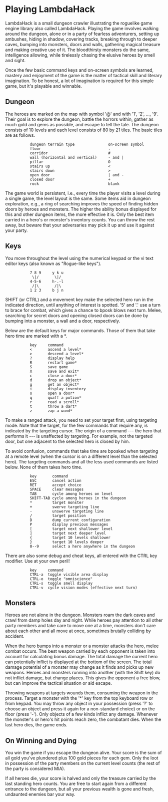 Playing LambdaHack
==================

LambdaHack is a small dungeon crawler illustrating the roguelike game engine
library also called LambdaHack. Playing the game involves walking around
the dungeon, alone or in a party of fearless adventurers, setting up ambushes,
hiding in shadow, covering tracks, breaking through to deeper caves,
bumping into monsters, doors and walls, gathering magical treasure
and making creative use of it. The bloodthirsty monsters do the same,
intelligence allowing, while tirelessly chasing the elusive heroes
by smell and sight.

Once the few basic command keys and on-screen symbols are learned,
mastery and enjoyment of the game is the matter of tactical skill
and literary imagination. To be honest, a lot of imagination is required
for this simple game, but it's playable and winnable.


Dungeon
-------

The heroes are marked on the map with symbol '@' and with '1', '2', ..., '9'.
Their goal is to explore the dungeon, battle the horrors within,
gather as much gold and gems as possible, and escape to tell the tale.
The dungeon consists of 10 levels and each level consists of 80 by 21 tiles.
The basic tiles are as follows.

               dungeon terrain type               on-screen symbol
               floor                              .
               corridor                           #
               wall (horizontal and vertical)     - and |
               pillar                             O
               stairs up                          <
               stairs down                        >
               open door                          | and -
               closed door                        +
               rock                               blank

The game world is persistent, i.e., every time the player visits a level
during a single game, the level layout is the same. Some items
aid in dungeon exploration, e.g., a ring of searching improves the speed
of finding hidden doors by heroes and monsters. The higher the ability
bonus displayed for this and other dungeon items, the more effective it is.
Only the best item carried in a hero's or monster's inventory counts.
You can throw the rest away, but beware that your adversaries may pick it up
and use it against your party.


Keys
----

You move throughout the level using the numerical keypad or
the vi text editor keys (also known as "Rogue-like keys").

               7 8 9     y k u
                \|/       \|/
               4-5-6     h-.-l
                /|\       /|\
               1 2 3     b j n

SHIFT (or CTRL) and a movement key make the selected hero run in the indicated
direction, until anything of interest is spotted. '5' and '.' use a turn
to brace for combat, which gives a chance to bposk blows next turn.
Melee, searching for secret doors and opening closed doors can be done
by bumping into a monster, a wall and a door, respectively.

Below are the default keys for major commands. Those of them that take
hero time are marked with a *.

               key     command
               <       ascend a level*
               >       descend a level*
               ?       display help
               R       restart game*
               S       save game
               X       save and exit*
               c       close a door*
               d       drop an object*
               g       get an object*
               i       display inventory
               o       open a door*
               q       quaff a potion*
               r       read a scroll*
               t       throw a dart*
               z       zap a wand*

To make a ranged attack, you need to set your target first, using
targeting mode. Note that the target, for the few commands that require any,
is indicated by the targeting cursor. The origin of a command
--- the  hero that performs it --- is unaffected by targeting. For example,
not the targeted door, but one adjacent to the selected hero is closed by him.

To avoid confusion, commands that take time are bposked when targeting
at a remote level (when the cursor is on a different level
than the selected hero). The targeting commands and all the less used
commands are listed below. None of them takes hero time.

               key       command
               ESC       cancel action
               RET       accept choice
               SPACE     clear messages
               TAB       cycle among heroes on level
               SHIFT-TAB cycle among heroes in the dungeon
               *         target monster
               +         swerve targeting line
               -         unswerve targeting line
               /         target position
               D         dump current configuration
               P         display previous messages
               [         target next shallower level
               ]         target next deeper level
               {         target 10 levels shallower
               }         target 10 levels deeper
               0--9      select a hero anywhere in the dungeon

There are also some debug and cheat keys, all entered with the CTRL
key modifier. Use at your own peril!

               key     command
               CTRL-a  toggle visible area display
               CTRL-o  toggle "omniscience"
               CTRL-s  toggle smell display
               CTRL-v  cycle vision modes (effective next turn)


Monsters
--------

Heroes are not alone in the dungeon. Monsters roam the dark caves
and crawl from damp holes day and night. While heroes pay attention
to all other party members and take care to move one at a time,
monsters don't care about each other and all move at once,
sometimes brutally colliding by accident.

When the hero bumps into a monster or a monster attacks the hero,
melee combat occurs. The best weapon carried by each opponent
is taken into account for calculating bonus damage. The total damage
the current hero can potentially inflict is displayed at the bottom
of the screen. The total damage potential of a monster may change
as it finds and picks up new weapons. Heroes and monsters running
into another (with the Shift key) do not inflict damage, but change places.
This gives the opponent a free blow, but can improve the tactical situation
or aid escape.

Throwing weapons at targets wounds them, consuming the weapon in the process.
Target a monster with the '*' key from the top keyboard row or from keypad.
You may throw any object in your possession (press '?' to choose
an object and press it again for a non-standard choice) or on the floor
(press '-'). Only objects of a few kinds inflict any damage.
Whenever the monster's or hero's hit points reach zero, the combatant dies.
When the last hero dies, the game ends.


On Winning and Dying
--------------------

You win the game if you escape the dungeon alive. Your score is
the sum of all gold you've plundered plus 100 gold pieces for each gem.
Only the loot in possession of the party members on the current level
counts (the rest of the party is considered MIA).

If all heroes die, your score is halved and only the treasure carried
by the last standing hero counts. You are free to start again
from a different entrance to the dungeon, but all your previous wealth
is gone and fresh, undaunted enemies bar your way.
